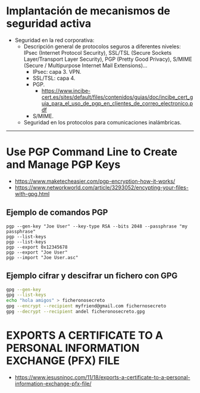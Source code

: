 # Implantación de mecanismos de seguridad activa
- Seguridad en la red corporativa:
  - Descripción general de protocolos seguros a diferentes niveles: IPsec (Internet Protocol Security), SSL/TSL (Secure Sockets Layer/Transport Layer Security), PGP (Pretty Good Privacy), S/MIME (Secure / Multipurpose Internet Mail Extensions)...
     - IPsec: capa 3. VPN.
     - SSL/TSL: capa 4.
     - PGP.
         * https://www.incibe-cert.es/sites/default/files/contenidos/guias/doc/incibe_cert_guia_para_el_uso_de_pgp_en_clientes_de_correo_electronico.pdf
     - S/MIME.
   - Seguridad en los protocolos para comunicaciones inalámbricas.

----------------------

# Use PGP Command Line to Create and Manage PGP Keys
* https://www.maketecheasier.com/pgp-encryption-how-it-works/
* https://www.networkworld.com/article/3293052/encypting-your-files-with-gpg.html

## Ejemplo de comandos PGP
```CMD
pgp --gen-key "Joe User" --key-type RSA --bits 2048 --passphrase "my passphrase"
pgp --list-keys
pgp --list-keys
pgp --export 0x12345678
pgp --export "Joe User"
pgp --import "Joe User.asc"
```

## Ejemplo cifrar y descifrar un fichero con GPG
```Bash
gpg --gen-key
gpg --list-keys
echo "hola amigos" > ficheronosecreto
gpg --encrypt --recipient myfriend@gmail.com fichernosecreto
gpg --decrypt --recipient andel ficheronosecreto.gpg
```

# EXPORTS A CERTIFICATE TO A PERSONAL INFORMATION EXCHANGE (PFX) FILE
* https://www.jesusninoc.com/11/18/exports-a-certificate-to-a-personal-information-exchange-pfx-file/
